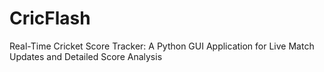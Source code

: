 # CricFlash
Real-Time Cricket Score Tracker: A Python GUI Application for Live Match Updates and Detailed Score Analysis
